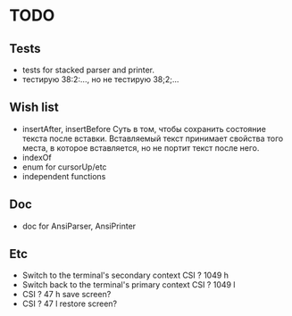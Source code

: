 # TODO

## Tests

- tests for stacked parser and printer.
- тестирую 38:2:..., но не тестирую 38;2;...

## Wish list

- insertAfter, insertBefore
  Суть в том, чтобы сохранить состояние текста после вставки. Вставляемый текст
  принимает свойства того места, в которое вставляется, но не портит текст
  после него.
- indexOf
- enum for cursorUp/etc
- independent functions

## Doc

- doc for AnsiParser, AnsiPrinter

## Etc

- Switch to the terminal's secondary context	CSI ? 1049 h
- Switch back to the terminal's primary context	CSI ? 1049 l
- CSI ? 47 h save screen?
- CSI ? 47 l restore screen?

